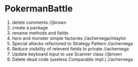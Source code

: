 # PokermanBattle

1. delete comments //jbrown
2. create a package
3. rename methods and fields
4. hero and monster simple factories //achernega/mtaylor
5. Special attacks refactored to Strategy Pattern //achernega
6. Reduce visibility of relevent fields to private //achernega
7. Update keyboard input to use Scanner class //jbrown
8. Delete dead code (useless Comparable impl.) //achernega
